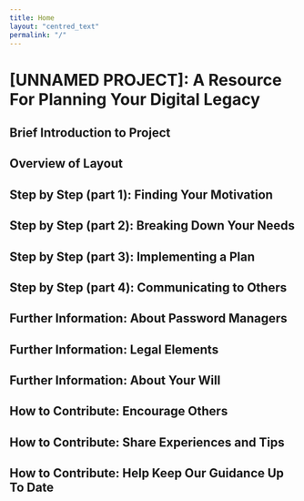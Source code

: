 ```yaml
---
title: Home
layout: "centred_text"
permalink: "/"
---
```


# [UNNAMED PROJECT]: A Resource For Planning Your Digital Legacy

## Brief Introduction to Project

## Overview of Layout

## Step by Step (part 1): Finding Your Motivation

## Step by Step (part 2): Breaking Down Your Needs

## Step by Step (part 3): Implementing a Plan

## Step by Step (part 4): Communicating to Others

## Further Information: About Password Managers

## Further Information: Legal Elements

## Further Information: About Your Will

## How to Contribute: Encourage Others

## How to Contribute: Share Experiences and Tips

## How to Contribute: Help Keep Our Guidance Up To Date

